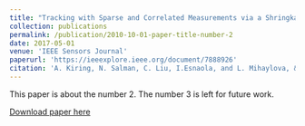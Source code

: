 ```yaml
---
title: "Tracking with Sparse and Correlated Measurements via a Shringkage-based Particle Filter"
collection: publications
permalink: /publication/2010-10-01-paper-title-number-2
date: 2017-05-01
venue: 'IEEE Sensors Journal'
paperurl: 'https://ieeexplore.ieee.org/document/7888926'
citation: 'A. Kiring, N. Salman, C. Liu, I.Esnaola, and L. Mihaylova, &quot;Tracking with Sparse and Correlated Measurements via a Shringkage-based Particle Filter.&quot; <i>IEEE Sensors J.</i>. vol. 17, no. 10, pp. 3152-3164, May. 2017'
---
```

This paper is about the number 2. The number 3 is left for future work.

[Download paper here](http://academicpages.github.io/files/paper2.pdf)


